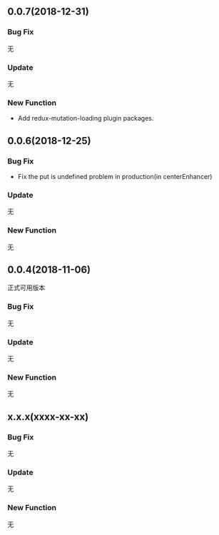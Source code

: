 ## 0.0.7(2018-12-31)

### Bug Fix

无

### Update

无

### New Function

- Add redux-mutation-loading plugin packages.

## 0.0.6(2018-12-25)

### Bug Fix

- Fix the put is undefined problem in production(in centerEnhancer)

### Update

无

### New Function

无

## 0.0.4(2018-11-06)

正式可用版本

### Bug Fix

无

### Update

无

### New Function

无

## x.x.x(xxxx-xx-xx)

### Bug Fix

无

### Update

无

### New Function

无
